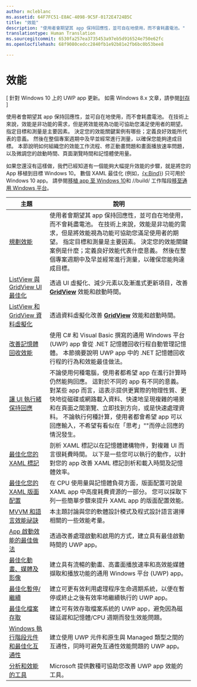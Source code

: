 ```yaml
---
author: mcleblanc
ms.assetid: 64F7FC51-E8AC-4098-9C5F-0172E4724B5C
title: "效能"
description: "使用者會期望其 app 保持回應性，並可自在地使用，而不會耗盡電池。"
translationtype: Human Translation
ms.sourcegitcommit: 6530fa257ea3735453a97eb5d916524e750e62fc
ms.openlocfilehash: 68f9080cedcc2840fb1e92b81e2fb6bc0b53bee8

---
```

# 效能

\[ 針對 Windows 10 上的 UWP app 更新。 如需 Windows 8.x 文章，請參閱[封存](http://go.microsoft.com/fwlink/p/?linkid=619132) \]

使用者會期望其 app 保持回應性，並可自在地使用，而不會耗盡電池。 在技術上來說，效能是非功能的需求，但是將效能視為功能可協助您滿足使用者的期望。 指定目標和測量是主要因素。 決定您的效能關鍵案例有哪些；定義良好效能所代表的意義。 然後在整個專案週期中及早並經常進行測量，以確保您能夠達成目標。 本節說明如何組織您的效能工作流程、修正動畫問題和畫面播放速率問題，以及微調您的啟動時間、頁面瀏覽時間和記憶體使用量。

如果您還沒有這樣做，我們已經知道有一個能夠大幅提升效能的步驟，就是將您的 App 移植到目標 Windows 10。 數個 XAML 最佳化 (例如，[{x:Bind}](https://msdn.microsoft.com/library/windows/apps/Mt204783)) 只可用於 Windows 10 app。 請參閱[移植 app 至 Windows 10](https://msdn.microsoft.com/library/windows/apps/Mt238321)和 //build/ 工作階段[移至通用 Windows 平台](http://channel9.msdn.com/Events/Build/2015/3-741)。

| 主題 | 說明 |
|-------|-------------|
| [規劃效能](planning-and-measuring-performance.md) | 使用者會期望其 app 保持回應性，並可自在地使用，而不會耗盡電池。 在技術上來說，效能是非功能的需求，但是將效能視為功能可協助您滿足使用者的期望。 指定目標和測量是主要因素。 決定您的效能關鍵案例是什麼；定義良好效能代表什麼意義。 然後在整個專案週期中及早並經常進行測量，以確保您能夠達成目標。 |
| [ListView 與 GridView UI 最佳化](optimize-gridview-and-listview.md) | 透過 UI 虛擬化、減少元素以及漸進式更新項目，改善 [<strong>GridView</strong>](https://msdn.microsoft.com/library/windows/apps/BR242705) 效能和啟動時間。 |
| [ListView 和 GridView 資料虛擬化](listview-and-gridview-data-optimization.md) | 透過資料虛擬化改善 [<strong>GridView</strong>](https://msdn.microsoft.com/library/windows/apps/BR242705) 效能和啟動時間。 |
| [改善記憶體回收效能](improve-garbage-collection-performance.md) | 使用 C# 和 Visual Basic 撰寫的通用 Windows 平台 (UWP) app 會從 .NET 記憶體回收行程自動管理記憶體。 本節摘要說明 UWP app 中的 .NET 記憶體回收行程的行為和效能最佳做法。 |
| [讓 UI 執行緒保持回應](keep-the-ui-thread-responsive.md) | 不論使用何種電腦，使用者都希望 app 在進行計算時仍然能夠回應。 這對於不同的 app 有不同的意義。 對某些 app 而言，這表示提供更實際的物理性質、更快地從磁碟或網路載入資料、快速地呈現複雜的場景和在頁面之間瀏覽、立即找到方向，或是快速處理資料。 不論執行何種計算，使用者都會希望 app 可以回應輸入，不希望有看似在「思考」&quot;&quot;而停止回應的情況發生。 |
| [最佳化您的 XAML 標記](optimize-xaml-loading.md) | 剖析 XAML 標記以在記憶體建構物件，對複雜 UI 而言很耗費時間。 以下是一些您可以執行的動作，以針對您的 app 改善 XAML 標記剖析和載入時間及記憶體效率。 | 
| [最佳化您的 XAML 版面配置](optimize-your-xaml-layout.md) | 在 CPU 使用量與記憶體負荷方面，版面配置可說是 XAML app 中高度耗費資源的一部分。 您可以採取下列一些簡單步驟來提升 XAML app 的版面配置效能。 | 
| [MVVM 和語言效能祕訣](mvvm-performance-tips.md) | 本主題討論與您的軟體設計模式及程式設計語言選擇相關的一些效能考量。 |
| [App 啟動效能的最佳做法](best-practices-for-your-app-s-startup-performance.md) | 透過改善處理啟動和啟用的方式，建立具有最佳啟動時間的 UWP app。 |
| [最佳化動畫、媒體及影像](optimize-animations-and-media.md) | 建立具有流暢的動畫、高畫面播放速率和高效能媒體擷取和播放功能的通用 Windows 平台 (UWP) app。 |
| [最佳化暫停/繼續](optimize-suspend-resume.md) | 建立可更有效利用處理程序生命週期系統，以便在暫停或終止之後有效率地繼續執行的 UWP app。 |
| [最佳化檔案存取](optimize-file-access.md) | 建立可有效存取檔案系統的 UWP app，避免因為磁碟延遲和記憶體/CPU 週期而發生效能問題。 |
| [Windows 執行階段元件和最佳化互通性](windows-runtime-components-and-optimizing-interop.md) | 建立使用 UWP 元件和原生與 Managed 類型之間的互通性，同時可避免互通性效能問題的 UWP app。 |
| [分析和效能的工具](tools-for-profiling-and-performance.md) | Microsoft 提供數種可協助您改善 UWP app 效能的工具。|




<!--HONumber=Jun16_HO4-->


